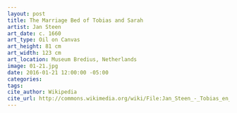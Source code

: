 ```yaml
---
layout: post
title: The Marriage Bed of Tobias and Sarah
artist: Jan Steen
art_date: c. 1660
art_type: Oil on Canvas
art_height: 81 cm
art_width: 123 cm
art_location: Museum Bredius, Netherlands
image: 01-21.jpg
date: 2016-01-21 12:00:00 -05:00
categories:
tags:
cite_author: Wikipedia
cite_url: http://commons.wikimedia.org/wiki/File:Jan_Steen_-_Tobias_en_Sarah_bidden_terwijl_Rafael_bindt_de_demon.jpg
---
```

